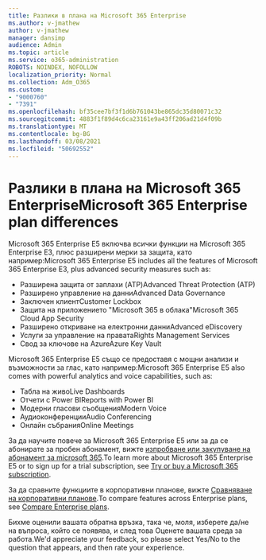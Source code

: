 ```yaml
---
title: Разлики в плана на Microsoft 365 Enterprise
ms.author: v-jmathew
author: v-jmathew
manager: dansimp
audience: Admin
ms.topic: article
ms.service: o365-administration
ROBOTS: NOINDEX, NOFOLLOW
localization_priority: Normal
ms.collection: Adm_O365
ms.custom:
- "9000760"
- "7391"
ms.openlocfilehash: bf35cee7bf3f1d6b761043be865dc35d80071c32
ms.sourcegitcommit: 4883f1f89d4c6ca23161e9a43ff206ad21d4f09b
ms.translationtype: MT
ms.contentlocale: bg-BG
ms.lasthandoff: 03/08/2021
ms.locfileid: "50692552"
---
```

# <a name="microsoft-365-enterprise-plan-differences"></a><span data-ttu-id="ae458-102">Разлики в плана на Microsoft 365 Enterprise</span><span class="sxs-lookup"><span data-stu-id="ae458-102">Microsoft 365 Enterprise plan differences</span></span>

<span data-ttu-id="ae458-103">Microsoft 365 Enterprise E5 включва всички функции на Microsoft 365 Enterprise E3, плюс разширени мерки за защита, като например:</span><span class="sxs-lookup"><span data-stu-id="ae458-103">Microsoft 365 Enterprise E5 includes all the features of Microsoft 365 Enterprise E3, plus advanced security measures such as:</span></span>

- <span data-ttu-id="ae458-104">Разширена защита от заплахи (ATP)</span><span class="sxs-lookup"><span data-stu-id="ae458-104">Advanced Threat Protection (ATP)</span></span>
- <span data-ttu-id="ae458-105">Разширено управление на данни</span><span class="sxs-lookup"><span data-stu-id="ae458-105">Advanced Data Governance</span></span>
- <span data-ttu-id="ae458-106">Заключен клиент</span><span class="sxs-lookup"><span data-stu-id="ae458-106">Customer Lockbox</span></span>
- <span data-ttu-id="ae458-107">Защита на приложението "Microsoft 365 в облака"</span><span class="sxs-lookup"><span data-stu-id="ae458-107">Microsoft 365 Cloud App Security</span></span>
- <span data-ttu-id="ae458-108">Разширено откриване на електронни данни</span><span class="sxs-lookup"><span data-stu-id="ae458-108">Advanced eDiscovery</span></span>
- <span data-ttu-id="ae458-109">Услуги за управление на правата</span><span class="sxs-lookup"><span data-stu-id="ae458-109">Rights Management Services</span></span>
- <span data-ttu-id="ae458-110">Свод за ключове на Azure</span><span class="sxs-lookup"><span data-stu-id="ae458-110">Azure Key Vault</span></span>

<span data-ttu-id="ae458-111">Microsoft 365 Enterprise E5 също се предоставя с мощни анализи и възможности за глас, като например:</span><span class="sxs-lookup"><span data-stu-id="ae458-111">Microsoft 365 Enterprise E5 also comes with powerful analytics and voice capabilities, such as:</span></span>

- <span data-ttu-id="ae458-112">Табла на живо</span><span class="sxs-lookup"><span data-stu-id="ae458-112">Live Dashboards</span></span>
- <span data-ttu-id="ae458-113">Отчети с Power BI</span><span class="sxs-lookup"><span data-stu-id="ae458-113">Reports with Power BI</span></span>
- <span data-ttu-id="ae458-114">Модерни гласови съобщения</span><span class="sxs-lookup"><span data-stu-id="ae458-114">Modern Voice</span></span>
- <span data-ttu-id="ae458-115">Аудиоконференции</span><span class="sxs-lookup"><span data-stu-id="ae458-115">Audio Conferencing</span></span>
- <span data-ttu-id="ae458-116">Онлайн събрания</span><span class="sxs-lookup"><span data-stu-id="ae458-116">Online Meetings</span></span>

<span data-ttu-id="ae458-117">За да научите повече за Microsoft 365 Enterprise E5 или за да се абонирате за пробен абонамент, вижте [изпробване или закупуване на абонамент за microsoft 365](https://go.microsoft.com/fwlink/?linkid=2099673).</span><span class="sxs-lookup"><span data-stu-id="ae458-117">To learn more about Microsoft 365 Enterprise E5 or to sign up for a trial subscription, see [Try or buy a Microsoft 365 subscription](https://go.microsoft.com/fwlink/?linkid=2099673).</span></span>

<span data-ttu-id="ae458-118">За да сравните функциите в корпоративни планове, вижте [Сравняване на корпоративни планове](https://go.microsoft.com/fwlink/?linkid=2097200).</span><span class="sxs-lookup"><span data-stu-id="ae458-118">To compare features across Enterprise plans, see [Compare Enterprise plans](https://go.microsoft.com/fwlink/?linkid=2097200).</span></span>

<span data-ttu-id="ae458-119">Бихме оценили вашата обратна връзка, така че, моля, изберете да/не на въпроса, който се появява, и след това Оценете вашата среда за работа.</span><span class="sxs-lookup"><span data-stu-id="ae458-119">We'd appreciate your feedback, so please select Yes/No to the question that appears, and then rate your experience.</span></span>
